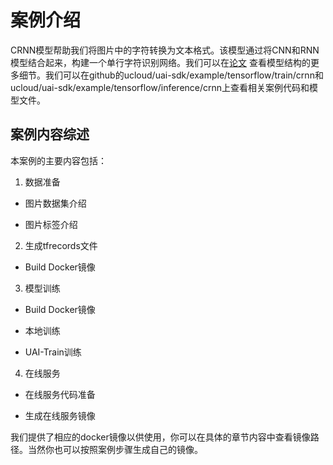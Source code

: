 

# 案例介绍
CRNN模型帮助我们将图片中的字符转换为文本格式。该模型通过将CNN和RNN模型结合起来，构建一个单行字符识别网络。我们可以在[论文](http://arxiv.org/abs/1507.05717) 查看模型结构的更多细节。我们可以在github的ucloud/uai-sdk/example/tensorflow/train/crnn和ucloud/uai-sdk/example/tensorflow/inference/crnn上查看相关案例代码和模型文件。

## 案例内容综述
本案例的主要内容包括：

1. 数据准备

  * 图片数据集介绍

  * 图片标签介绍

2. 生成tfrecords文件

  * Build Docker镜像

3. 模型训练

  * Build Docker镜像

  * 本地训练

  * UAI-Train训练

4. 在线服务

  * 在线服务代码准备

  * 生成在线服务镜像

我们提供了相应的docker镜像以供使用，你可以在具体的章节内容中查看镜像路径。当然你也可以按照案例步骤生成自己的镜像。

